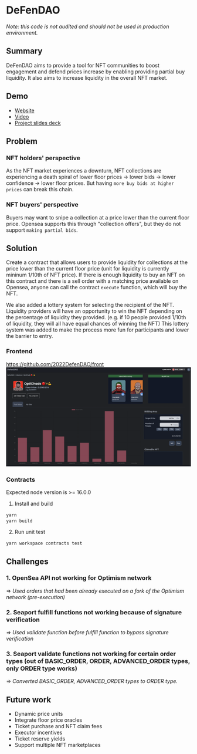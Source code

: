 # DeFenDAO

_Note: this code is not audited and should not be used in production environment._

## Summary

DeFenDAO aims to provide a tool for NFT communities to boost engagement and defend prices increase by enabling providing partial buy liquidity. It also aims to increase liquidity in the overall NFT market.

## Demo

- [Website](https://hackathon-dcyn.vercel.app/)
- [Video](https://www.youtube.com/watch?v=xiJmm0miDmc)
- [Project slides deck](./resources/DeFendDAO.pdf)

## Problem

### NFT holders' perspective

As the NFT market experiences a downturn, NFT collections are experiencing a death spiral of lower floor prices -> lower bids -> lower confidence -> lower floor prices. But having `more buy bids at higher prices` can break this chain.

### NFT buyers' perspective

Buyers may want to snipe a collection at a price lower than the current floor price. Opensea supports this through "collection offers", but they do not support `making partial bids`.

## Solution

Create a contract that allows users to provide liquidity for collections at the price lower than the current floor price (unit for liquidity is currently mininum 1/10th of NFT price). If there is enough liquidity to buy an NFT on this contract and there is a sell order with a matching price available on Opensea, anyone can call the contract `execute` function, which will buy the NFT.

We also added a lottery system for selecting the recipient of the NFT. Liquidity providers will have an opportunity to win the NFT depending on the percentage of liquidity they provided. (e.g. if 10 people provided 1/10th of liquidity, they will all have equal chances of winning the NFT) This lottery system was added to make the process more fun for participants and lower the barrier to entry.

### Frontend

https://github.com/2022DefenDAO/front
![screenshot](./resources/website_screenshot.png)

### Contracts

Expected node version is >= 16.0.0

1. Install and build

```shell
yarn
yarn build
```

2. Run unit test

```shell
yarn workspace contracts test
```

## Challenges

### 1. OpenSea API not working for Optimism network

=> _Used orders that had been already executed on a fork of the Optimism network (pre-execution)_

### 2. Seaport fulfill functions not working because of signature verification

=> _Used validate function before fulfill function to bypass signature verification_

### 3. Seaport validate functions not working for certain order types (out of BASIC_ORDER, ORDER, ADVANCED_ORDER types, only ORDER type works)

=> _Converted BASIC_ORDER, ADVANCED_ORDER types to ORDER type._

## Future work

- Dynamic price units
- Integrate floor price oracles
- Ticket purchase and NFT claim fees
- Executor incentives
- Ticket reserve yields
- Support multiple NFT marketplaces

